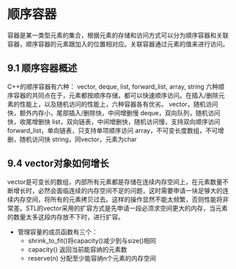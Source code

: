 # 顺序容器
容器是某一类型元素的集合，根据元素的存储和访问方式可以分为顺序容器和关联容器，顺序容器的元素跟加入的位置相对应。关联容器通过元素的值来进行访问。
## 9.1 顺序容器概述
C++的顺序容器有六种：
vector, deque, list, forward_list, array, string
六种顺序容器的共同点在于，元素都按顺序存储，都可以快速顺序访问。在插入/删除元素的性能上，以及随机访问的性能上，六种容器各有优劣。
vector，随机访问快，额外内存小，尾部插入/删除快，中间增删慢
deque，双向队列，随机访问快，收尾增删快
list，双向链表，中间增删快，随机访问慢，支持双向顺序访问
forward_list，单向链表，只支持单项顺序访问
array，不可变长度数组，不可增删，随机访问快
string，同vector，元素为char
## 9.4 vector对象如何增长
vector是可变长的数组，内部所有元素都是存储在连续内存空间上，在元素数量不断增长时，必然会面临连续的内存空间不足的问题，这时需要申请一块足够大的连续内存空间，将所有的元素拷贝过去。这样的操作显然不能太频繁，否则性能将非常差。STL的vector采用的扩容方式是先申请一段必须求空间更大的内存，当元素的数量太多这段内存放不下时，进行扩容。
- 管理容量的成员函数有三个：
  - shrink_to_fit()将capacity()减少到与size()相同
  - capacity() 返回当前能容纳的元素数
  - reserve(n) 分配至少能容纳n个元素的内存空间
 
